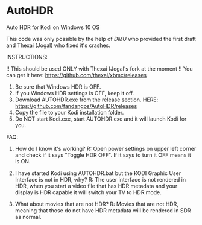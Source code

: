 # AutoHDR
Auto HDR for Kodi on Windows 10 OS

This code was only possible by the help of _DMU_ who provided the first draft and Thexai (Jogal) who fixed it's crashes.

INSTRUCTIONS:

!! This should be used ONLY with Thexai (Jogal's fork at the moment !!
You can get it here:
https://github.com/thexai/xbmc/releases


1. Be sure that Windows HDR is OFF.
2. If you Windows HDR settings is OFF, keep it off. 
3. Download AUTOHDR.exe from the release section.
HERE: https://github.com/fandangos/AutoHDR/releases
4. Copy the file to your Kodi installation folder. 
5. Do NOT start Kodi.exe, start AUTOHDR.exe and it will launch Kodi for you. 

FAQ: 
1. How do I know it's working?
R: Open power settings on upper left corner and check if it says "Toggle HDR OFF". If it says to turn it OFF means it is ON. 

2. I have started Kodi using AUTOHDR.bat but the KODI Graphic User Interface is not in HDR, why?
R: The user interface is not rendered in HDR, when you start a video file that has HDR metadata and your display is HDR capable it will switch your TV to HDR mode. 

3. What about movies that are not HDR?
R: Movies that are not HDR, meaning that those do not have HDR metadata will be rendered in SDR as normal. 
